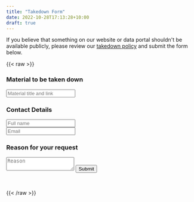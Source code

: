 ```yaml
---
title: "Takedown Form"
date: 2022-10-28T17:13:28+10:00
draft: true
---
```


If you believe that something on our website or data portal shouldn't be available publicly, please review our [takedown policy](https://docs.google.com/document/d/16EoJfwJzZFP6fnHDmh8DLymoWI88rV0As4MYFsKFbVQ/edit?usp=sharing) and submit the form below.

{{< raw >}}

<div class="flex_container">
    <form class="contact_form" action="">
        <h3 styling="margin-bottom: 1%;">Material to be taken down</h3>
        <!-- <label for="material">Material to be taken down (title and link):</label><br> -->
        <input class="contact_input" type="text" id="material" name="material" placeholder="Material title and link" required><br>
        <h3>Contact Details</h3>
        <input class="contact_input" type="text" id="fname" name="fname" placeholder="Full name"><br>
        <input class="contact_input" type="email" id="email" name="email" placeholder="Email">
        <h3>Reason for your request</h3>
        <textarea class="contact_input" type="message" id="reason" name="reason" placeholder="Reason"></textarea>
        <button type="submit">Submit</button>
    </form>
</div>
<br>

{{< /raw >}}
